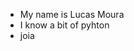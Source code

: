 - My name is Lucas Moura
- I know a bit of pyhton
- joia

<!---
LucMoura/LucMoura is a ✨ special ✨ repository because its `README.md` (this file) appears on your GitHub profile.
You can click the Preview link to take a look at your changes.
--->
